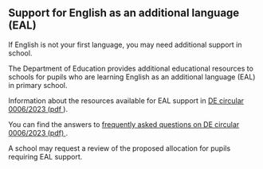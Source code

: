 ##  Support for English as an additional language (EAL)

If English is not your first language, you may need additional support in
school.

The Department of Education provides additional educational resources to
schools for pupils who are learning English as an additional language (EAL) in
primary school.

Information about the resources available for EAL support in [ DE circular
0006/2023 (pdf
](https://assets.gov.ie/245923/7c6bc355-ab6c-408a-a0df-a7a19c2ee113.pdf) ).

You can find the answers to [ frequently asked questions on DE circular
0006/2023 (pdf)
](https://www.gov.ie/pdf/?file=https://assets.gov.ie/245911/47cf1fb9-ed34-4a29-8258-234c66c65f45.pdf#page=null)
.

A school may request a review of the proposed allocation for pupils requiring
EAL support.  
